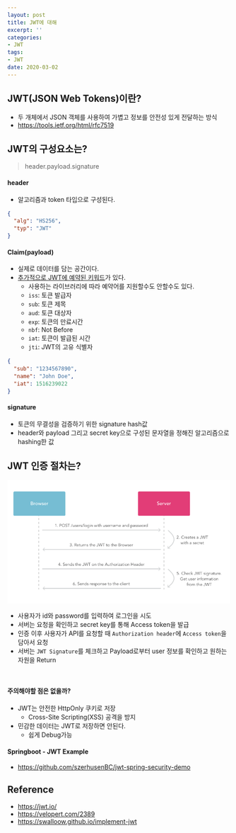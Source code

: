 ```yaml
---
layout: post
title: JWT에 대해
excerpt: ''
categories:
- JWT
tags:
- JWT
date: 2020-03-02
---
```

## JWT(JSON Web Tokens)이란?
- 두 개체에서 JSON 객체를 사용하여 가볍고 정보를 안전성 있게 전달하는 방식
- <https://tools.ietf.org/html/rfc7519>

## JWT의 구성요소는?
> header.payload.signature

#### header
- 알고리즘과 token 타입으로 구성된다.
```json
{
  "alg": "HS256",
  "typ": "JWT"
}
```

#### Claim(payload)
- 실제로 데이터를 담는 공간이다.
- [추가적으로 JWT에 예약된 키워드](https://tools.ietf.org/html/rfc7519#section-4.1)가 있다.
    - 사용하는 라이브러리에 따라 예약어를 지원할수도 안할수도 있다.
    - `iss`: 토큰 발급자
    - `sub`: 토큰 제목
    - `aud`: 토큰 대상자
    - `exp`: 토큰의 만료시간
    - `nbf`: Not Before
    - `iat`: 토큰이 발급된 시간
    - `jti`: JWT의 고유 식별자

```json
{
  "sub": "1234567890",
  "name": "John Doe",
  "iat": 1516239022
}
```

#### signature
- 토큰의 무결성을 검증하기 위한 signature hash값
- header와 payload 그리고 secret key으로 구성된 문자열을 정해진 알고리즘으로 hashing한 값


## JWT 인증 절차는?

![](/assets/posts/img/2020-03-03-22-26-08.png)

- 사용자가 id와 password를 입력하여 로그인을 시도
- 서버는 요청을 확인하고 secret key를 통해 Access token을 발급
- 인증 이후 사용자가 API를 요청할 때 `Authorization header`에 `Access token`을 담아서 요청
- 서버는 `JWT Signature`를 체크하고 Payload로부터 user 정보를 확인하고 원하는 자원을 Return

​ ​
#### 주의해야할 점은 없을까?
- JWT는 안전한 HttpOnly 쿠키로 저장
    - Cross-Site Scripting(XSS) 공격을 방지
- 민감한 데이터는 JWT로 저장하면 안된다.
    - 쉽게 Debug가능

#### Springboot - JWT Example
- <https://github.com/szerhusenBC/jwt-spring-security-demo>

## Reference
- <https://jwt.io/>
- <https://velopert.com/2389>
- <https://swalloow.github.io/implement-jwt>